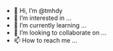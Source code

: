 - 👋 Hi, I’m @tmhdy
- 👀 I’m interested in ...
- 🌱 I’m currently learning ...
- 💞️ I’m looking to collaborate on ...
- 📫 How to reach me ...

<!---
tmhdy/tmhdy is a ✨ special ✨ repository because its `README.md` (this file) appears on your GitHub profile.
You can click the Preview link to take a look at your changes.
--->
